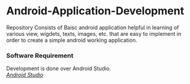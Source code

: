 # Android-Application-Development

Repository Consists of Baisc android application helpful in learning of various view, wigdets, texts, images, etc. that are easy to implement in order to create a simple android working application.

### Software Requirement
Development is done over Android Studio.  
*[Android Studio](https://developer.android.com/studio)*
